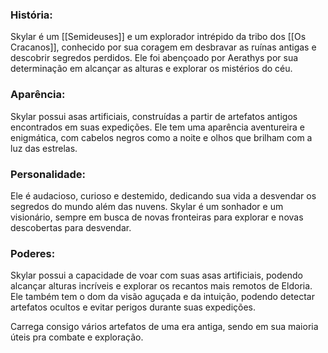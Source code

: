 ### História: 

Skylar é um [[Semideuses]] e um explorador intrépido da tribo dos [[Os Cracanos]], conhecido por sua coragem em desbravar as ruínas antigas e descobrir segredos perdidos. Ele foi abençoado por Aerathys por sua determinação em alcançar as alturas e explorar os mistérios do céu.

### Aparência:

Skylar possui asas artificiais, construídas a partir de artefatos antigos encontrados em suas expedições. Ele tem uma aparência aventureira e enigmática, com cabelos negros como a noite e olhos que brilham com a luz das estrelas.

### Personalidade:

Ele é audacioso, curioso e destemido, dedicando sua vida a desvendar os segredos do mundo além das nuvens. Skylar é um sonhador e um visionário, sempre em busca de novas fronteiras para explorar e novas descobertas para desvendar.

### Poderes:

Skylar possui a capacidade de voar com suas asas artificiais, podendo alcançar alturas incríveis e explorar os recantos mais remotos de Eldoria. Ele também tem o dom da visão aguçada e da intuição, podendo detectar artefatos ocultos e evitar perigos durante suas expedições. 

Carrega consigo vários artefatos de uma era antiga, sendo em sua maioria úteis pra combate e exploração. 